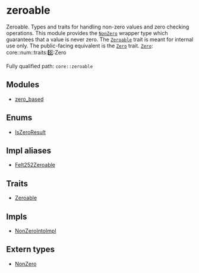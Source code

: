 # zeroable

Zeroable. Types and traits for handling non-zero values and zero checking operations.  This module provides the [`NonZero`](./core-zeroable-NonZero.md) wrapper type which guarantees that a value is never zero. The [`Zeroable`](./core-zeroable-Zeroable.md) trait is meant for internal use only. The public-facing equivalent is the [`Zero`]([`Zero`]) trait.  [`Zero`]([`Zero`]): core::num::traits::zero::Zero

Fully qualified path: `core::zeroable`

## Modules

- [zero_based](./core-zeroable-zero_based.md)

## Enums

- [IsZeroResult](./core-zeroable-IsZeroResult.md)

## Impl aliases

- [Felt252Zeroable](./core-zeroable-Felt252Zeroable.md)

## Traits

- [Zeroable](./core-zeroable-Zeroable.md)

## Impls

- [NonZeroIntoImpl](./core-zeroable-NonZeroIntoImpl.md)

## Extern types

- [NonZero](./core-zeroable-NonZero.md)

